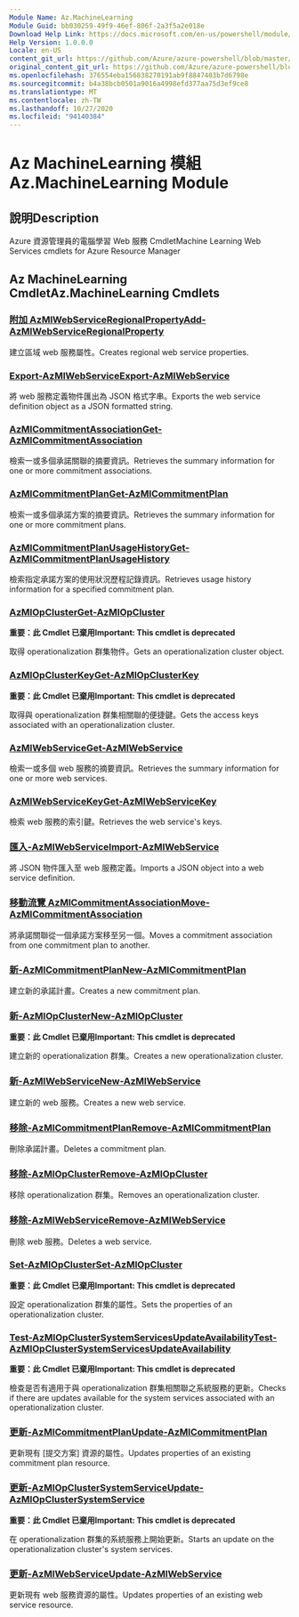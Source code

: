 ```yaml
---
Module Name: Az.MachineLearning
Module Guid: bb030259-49f9-46ef-806f-2a3f5a2e018e
Download Help Link: https://docs.microsoft.com/en-us/powershell/module/az.machinelearning
Help Version: 1.0.0.0
Locale: en-US
content_git_url: https://github.com/Azure/azure-powershell/blob/master/src/MachineLearning/MachineLearning/help/Az.MachineLearning.md
original_content_git_url: https://github.com/Azure/azure-powershell/blob/master/src/MachineLearning/MachineLearning/help/Az.MachineLearning.md
ms.openlocfilehash: 376554eba156838270191ab9f8847403b7d6798e
ms.sourcegitcommit: b4a38bcb0501a9016a4998efd377aa75d3ef9ce8
ms.translationtype: MT
ms.contentlocale: zh-TW
ms.lasthandoff: 10/27/2020
ms.locfileid: "94140384"
---
```

# <span data-ttu-id="15831-101">Az MachineLearning 模組</span><span class="sxs-lookup"><span data-stu-id="15831-101">Az.MachineLearning Module</span></span>
## <span data-ttu-id="15831-102">說明</span><span class="sxs-lookup"><span data-stu-id="15831-102">Description</span></span>
<span data-ttu-id="15831-103">Azure 資源管理員的電腦學習 Web 服務 Cmdlet</span><span class="sxs-lookup"><span data-stu-id="15831-103">Machine Learning Web Services cmdlets for Azure Resource Manager</span></span>

## <span data-ttu-id="15831-104">Az MachineLearning Cmdlet</span><span class="sxs-lookup"><span data-stu-id="15831-104">Az.MachineLearning Cmdlets</span></span>
### [<span data-ttu-id="15831-105">附加 AzMlWebServiceRegionalProperty</span><span class="sxs-lookup"><span data-stu-id="15831-105">Add-AzMlWebServiceRegionalProperty</span></span>](Add-AzMlWebServiceRegionalProperty.md)
<span data-ttu-id="15831-106">建立區域 web 服務屬性。</span><span class="sxs-lookup"><span data-stu-id="15831-106">Creates regional web service properties.</span></span>

### [<span data-ttu-id="15831-107">Export-AzMlWebService</span><span class="sxs-lookup"><span data-stu-id="15831-107">Export-AzMlWebService</span></span>](Export-AzMlWebService.md)
<span data-ttu-id="15831-108">將 web 服務定義物件匯出為 JSON 格式字串。</span><span class="sxs-lookup"><span data-stu-id="15831-108">Exports the web service definition object as a JSON formatted string.</span></span>

### [<span data-ttu-id="15831-109">AzMlCommitmentAssociation</span><span class="sxs-lookup"><span data-stu-id="15831-109">Get-AzMlCommitmentAssociation</span></span>](Get-AzMlCommitmentAssociation.md)
<span data-ttu-id="15831-110">檢索一或多個承諾關聯的摘要資訊。</span><span class="sxs-lookup"><span data-stu-id="15831-110">Retrieves the summary information for one or more commitment associations.</span></span>

### [<span data-ttu-id="15831-111">AzMlCommitmentPlan</span><span class="sxs-lookup"><span data-stu-id="15831-111">Get-AzMlCommitmentPlan</span></span>](Get-AzMlCommitmentPlan.md)
<span data-ttu-id="15831-112">檢索一或多個承諾方案的摘要資訊。</span><span class="sxs-lookup"><span data-stu-id="15831-112">Retrieves the summary information for one or more commitment plans.</span></span>

### [<span data-ttu-id="15831-113">AzMlCommitmentPlanUsageHistory</span><span class="sxs-lookup"><span data-stu-id="15831-113">Get-AzMlCommitmentPlanUsageHistory</span></span>](Get-AzMlCommitmentPlanUsageHistory.md)
<span data-ttu-id="15831-114">檢索指定承諾方案的使用狀況歷程記錄資訊。</span><span class="sxs-lookup"><span data-stu-id="15831-114">Retrieves usage history information for a specified commitment plan.</span></span>

### [<span data-ttu-id="15831-115">AzMlOpCluster</span><span class="sxs-lookup"><span data-stu-id="15831-115">Get-AzMlOpCluster</span></span>](Get-AzMlOpCluster.md)
<span data-ttu-id="15831-116">**重要：此 Cmdlet 已棄用**</span><span class="sxs-lookup"><span data-stu-id="15831-116">**Important: This cmdlet is deprecated**</span></span>

<span data-ttu-id="15831-117">取得 operationalization 群集物件。</span><span class="sxs-lookup"><span data-stu-id="15831-117">Gets an operationalization cluster object.</span></span>

### [<span data-ttu-id="15831-118">AzMlOpClusterKey</span><span class="sxs-lookup"><span data-stu-id="15831-118">Get-AzMlOpClusterKey</span></span>](Get-AzMlOpClusterKey.md)
<span data-ttu-id="15831-119">**重要：此 Cmdlet 已棄用**</span><span class="sxs-lookup"><span data-stu-id="15831-119">**Important: This cmdlet is deprecated**</span></span>

<span data-ttu-id="15831-120">取得與 operationalization 群集相關聯的便捷鍵。</span><span class="sxs-lookup"><span data-stu-id="15831-120">Gets the access keys associated with an operationalization cluster.</span></span>

### [<span data-ttu-id="15831-121">AzMlWebService</span><span class="sxs-lookup"><span data-stu-id="15831-121">Get-AzMlWebService</span></span>](Get-AzMlWebService.md)
<span data-ttu-id="15831-122">檢索一或多個 web 服務的摘要資訊。</span><span class="sxs-lookup"><span data-stu-id="15831-122">Retrieves the summary information for one or more web services.</span></span>

### [<span data-ttu-id="15831-123">AzMlWebServiceKey</span><span class="sxs-lookup"><span data-stu-id="15831-123">Get-AzMlWebServiceKey</span></span>](Get-AzMlWebServiceKey.md)
<span data-ttu-id="15831-124">檢索 web 服務的索引鍵。</span><span class="sxs-lookup"><span data-stu-id="15831-124">Retrieves the web service's keys.</span></span>

### [<span data-ttu-id="15831-125">匯入-AzMlWebService</span><span class="sxs-lookup"><span data-stu-id="15831-125">Import-AzMlWebService</span></span>](Import-AzMlWebService.md)
<span data-ttu-id="15831-126">將 JSON 物件匯入至 web 服務定義。</span><span class="sxs-lookup"><span data-stu-id="15831-126">Imports a JSON object into a web service definition.</span></span>

### [<span data-ttu-id="15831-127">移動流覽 AzMlCommitmentAssociation</span><span class="sxs-lookup"><span data-stu-id="15831-127">Move-AzMlCommitmentAssociation</span></span>](Move-AzMlCommitmentAssociation.md)
<span data-ttu-id="15831-128">將承諾關聯從一個承諾方案移至另一個。</span><span class="sxs-lookup"><span data-stu-id="15831-128">Moves a commitment association from one commitment plan to another.</span></span>

### [<span data-ttu-id="15831-129">新-AzMlCommitmentPlan</span><span class="sxs-lookup"><span data-stu-id="15831-129">New-AzMlCommitmentPlan</span></span>](New-AzMlCommitmentPlan.md)
<span data-ttu-id="15831-130">建立新的承諾計畫。</span><span class="sxs-lookup"><span data-stu-id="15831-130">Creates a new commitment plan.</span></span>

### [<span data-ttu-id="15831-131">新-AzMlOpCluster</span><span class="sxs-lookup"><span data-stu-id="15831-131">New-AzMlOpCluster</span></span>](New-AzMlOpCluster.md)
<span data-ttu-id="15831-132">**重要：此 Cmdlet 已棄用**</span><span class="sxs-lookup"><span data-stu-id="15831-132">**Important: This cmdlet is deprecated**</span></span>

<span data-ttu-id="15831-133">建立新的 operationalization 群集。</span><span class="sxs-lookup"><span data-stu-id="15831-133">Creates a new operationalization cluster.</span></span>

### [<span data-ttu-id="15831-134">新-AzMlWebService</span><span class="sxs-lookup"><span data-stu-id="15831-134">New-AzMlWebService</span></span>](New-AzMlWebService.md)
<span data-ttu-id="15831-135">建立新的 web 服務。</span><span class="sxs-lookup"><span data-stu-id="15831-135">Creates a new web service.</span></span>

### [<span data-ttu-id="15831-136">移除-AzMlCommitmentPlan</span><span class="sxs-lookup"><span data-stu-id="15831-136">Remove-AzMlCommitmentPlan</span></span>](Remove-AzMlCommitmentPlan.md)
<span data-ttu-id="15831-137">刪除承諾計畫。</span><span class="sxs-lookup"><span data-stu-id="15831-137">Deletes a commitment plan.</span></span>

### [<span data-ttu-id="15831-138">移除-AzMlOpCluster</span><span class="sxs-lookup"><span data-stu-id="15831-138">Remove-AzMlOpCluster</span></span>](Remove-AzMlOpCluster.md)
<span data-ttu-id="15831-139">移除 operationalization 群集。</span><span class="sxs-lookup"><span data-stu-id="15831-139">Removes an operationalization cluster.</span></span>

### [<span data-ttu-id="15831-140">移除-AzMlWebService</span><span class="sxs-lookup"><span data-stu-id="15831-140">Remove-AzMlWebService</span></span>](Remove-AzMlWebService.md)
<span data-ttu-id="15831-141">刪除 web 服務。</span><span class="sxs-lookup"><span data-stu-id="15831-141">Deletes a web service.</span></span>

### [<span data-ttu-id="15831-142">Set-AzMlOpCluster</span><span class="sxs-lookup"><span data-stu-id="15831-142">Set-AzMlOpCluster</span></span>](Set-AzMlOpCluster.md)
<span data-ttu-id="15831-143">**重要：此 Cmdlet 已棄用**</span><span class="sxs-lookup"><span data-stu-id="15831-143">**Important: This cmdlet is deprecated**</span></span>

<span data-ttu-id="15831-144">設定 operationalization 群集的屬性。</span><span class="sxs-lookup"><span data-stu-id="15831-144">Sets the properties of an operationalization cluster.</span></span>

### [<span data-ttu-id="15831-145">Test-AzMlOpClusterSystemServicesUpdateAvailability</span><span class="sxs-lookup"><span data-stu-id="15831-145">Test-AzMlOpClusterSystemServicesUpdateAvailability</span></span>](Test-AzMlOpClusterSystemServicesUpdateAvailability.md)
<span data-ttu-id="15831-146">**重要：此 Cmdlet 已棄用**</span><span class="sxs-lookup"><span data-stu-id="15831-146">**Important: This cmdlet is deprecated**</span></span>

<span data-ttu-id="15831-147">檢查是否有適用于與 operationalization 群集相關聯之系統服務的更新。</span><span class="sxs-lookup"><span data-stu-id="15831-147">Checks if there are updates available for the system services associated with an operationalization cluster.</span></span>

### [<span data-ttu-id="15831-148">更新-AzMlCommitmentPlan</span><span class="sxs-lookup"><span data-stu-id="15831-148">Update-AzMlCommitmentPlan</span></span>](Update-AzMlCommitmentPlan.md)
<span data-ttu-id="15831-149">更新現有 [提交方案] 資源的屬性。</span><span class="sxs-lookup"><span data-stu-id="15831-149">Updates properties of an existing commitment plan resource.</span></span>

### [<span data-ttu-id="15831-150">更新-AzMlOpClusterSystemService</span><span class="sxs-lookup"><span data-stu-id="15831-150">Update-AzMlOpClusterSystemService</span></span>](Update-AzMlOpClusterSystemService.md)
<span data-ttu-id="15831-151">**重要：此 Cmdlet 已棄用**</span><span class="sxs-lookup"><span data-stu-id="15831-151">**Important: This cmdlet is deprecated**</span></span>

<span data-ttu-id="15831-152">在 operationalization 群集的系統服務上開始更新。</span><span class="sxs-lookup"><span data-stu-id="15831-152">Starts an update on the operationalization cluster's system services.</span></span>

### [<span data-ttu-id="15831-153">更新-AzMlWebService</span><span class="sxs-lookup"><span data-stu-id="15831-153">Update-AzMlWebService</span></span>](Update-AzMlWebService.md)
<span data-ttu-id="15831-154">更新現有 web 服務資源的屬性。</span><span class="sxs-lookup"><span data-stu-id="15831-154">Updates properties of an existing web service resource.</span></span>

